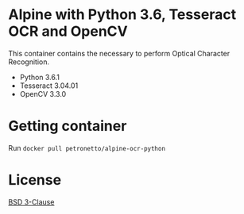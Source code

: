 # Alpine with Python 3.6, Tesseract OCR and OpenCV
This container contains the necessary to perform Optical Character Recognition.

- Python 3.6.1
- Tesseract 3.04.01
- OpenCV 3.3.0

# Getting container
Run `docker pull petronetto/alpine-ocr-python`

# License
[BSD 3-Clause](https://opensource.org/licenses/BSD-3-Clause)
